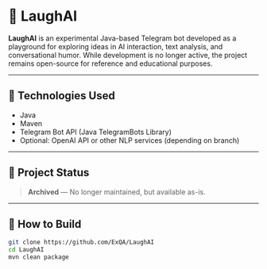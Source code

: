 # 🤖 LaughAI

**LaughAI** is an experimental Java-based Telegram bot developed as a playground for exploring ideas in AI interaction, text analysis, and conversational humor. While development is no longer active, the project remains open-source for reference and educational purposes.

---

## 🧰 Technologies Used

- Java
- Maven
- Telegram Bot API (Java TelegramBots Library)
- Optional: OpenAI API or other NLP services (depending on branch)

---

## 🚧 Project Status

> **Archived** — No longer maintained, but available as-is.

---

## 🔧 How to Build

```bash
git clone https://github.com/ExQA/LaughAI
cd LaughAI
mvn clean package

